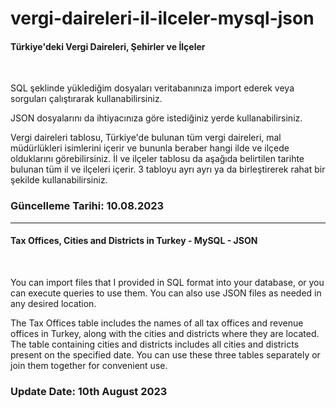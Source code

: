 # vergi-daireleri-il-ilceler-mysql-json
#### Türkiye'deki Vergi Daireleri, Şehirler ve İlçeler
<br>


SQL şeklinde yüklediğim dosyaları veritabanınıza import ederek veya sorguları çalıştırarak kullanabilirsiniz.

JSON dosyalarını da ihtiyacınıza göre istediğiniz yerde kullanabilirsiniz.

Vergi daireleri tablosu, Türkiye'de bulunan tüm vergi daireleri, mal müdürlükleri isimlerini içerir ve bununla beraber hangi ilde ve ilçede olduklarını görebilirsiniz.
İl ve ilçeler tablosu da aşağıda belirtilen tarihte bulunan tüm il ve ilçeleri içerir. 3 tabloyu ayrı ayrı ya da birleştirerek rahat bir şekilde kullanabilirsiniz.


### Güncelleme Tarihi: 10.08.2023

----------------------------------------------------------------------------

#### Tax Offices, Cities and Districts in Turkey - MySQL - JSON
<br>


You can import files that I provided in SQL format into your database, or you can execute queries to use them. You can also use JSON files as needed in any desired location.

The Tax Offices table includes the names of all tax offices and revenue offices in Turkey, along with the cities and districts where they are located. The table containing cities and districts includes all cities and districts present on the specified date. You can use these three tables separately or join them together for convenient use.


### Update Date: 10th August 2023
